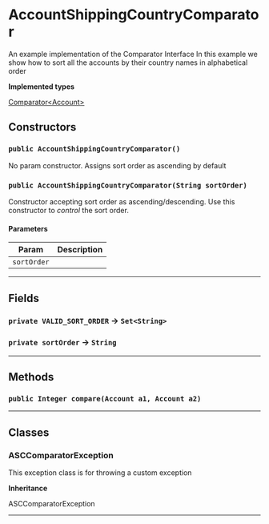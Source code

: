 # AccountShippingCountryComparator

An example implementation of the Comparator Interface
In this example we show how to sort all the accounts by their country names in alphabetical order


**Implemented types**

[Comparator&lt;Account&gt;](Comparator&lt;Account&gt;)

## Constructors
### `public AccountShippingCountryComparator()`

No param constructor. Assigns sort order as ascending by default

### `public AccountShippingCountryComparator(String sortOrder)`

Constructor accepting sort order as ascending/descending. Use this constructor to *control* the sort order.

#### Parameters

|Param|Description|
|---|---|
|`sortOrder`||

---
## Fields

### `private VALID_SORT_ORDER` → `Set<String>`


### `private sortOrder` → `String`


---
## Methods
### `public Integer compare(Account a1, Account a2)`
---
## Classes
### ASCComparatorException

This exception class is for throwing a custom exception


**Inheritance**

ASCComparatorException


---
